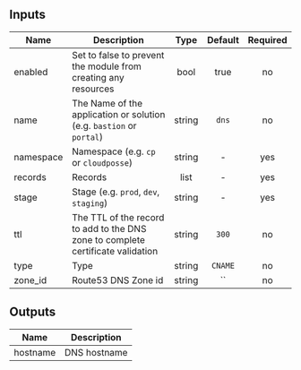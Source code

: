 
## Inputs

| Name | Description | Type | Default | Required |
|------|-------------|:----:|:-----:|:-----:|
| enabled | Set to false to prevent the module from creating any resources | bool | true | no |
| name | The Name of the application or solution  (e.g. `bastion` or `portal`) | string | `dns` | no |
| namespace | Namespace (e.g. `cp` or `cloudposse`) | string | - | yes |
| records | Records | list | - | yes |
| stage | Stage (e.g. `prod`, `dev`, `staging`) | string | - | yes |
| ttl | The TTL of the record to add to the DNS zone to complete certificate validation | string | `300` | no |
| type | Type | string | `CNAME` | no |
| zone_id | Route53 DNS Zone id | string | `` | no |

## Outputs

| Name | Description |
|------|-------------|
| hostname | DNS hostname |

